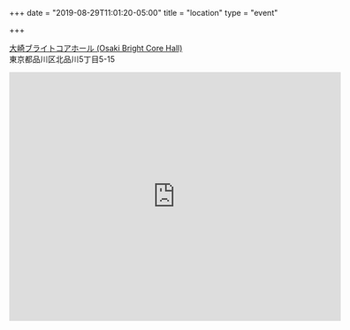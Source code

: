 +++
date = "2019-08-29T11:01:20-05:00"
title = "location"
type = "event"

+++

[大崎ブライトコアホール (Osaki Bright Core Hall)](http://osaki-hall.jp/)  
東京都品川区北品川5丁目5-15

<iframe src="https://www.google.com/maps/embed?pb=!1m14!1m8!1m3!1d3243.2193467560746!2d139.7294709!3d35.6223187!3m2!1i1024!2i768!4f13.1!3m3!1m2!1s0x0%3A0x7c3ee69c2c2142e6!2z5aSn5bSO44OW44Op44Kk44OI44Kz44Ki!5e0!3m2!1sen!2sjp!4v1486141716893" width="600" height="450" frameborder="0" style="border:0" allowfullscreen></iframe>
